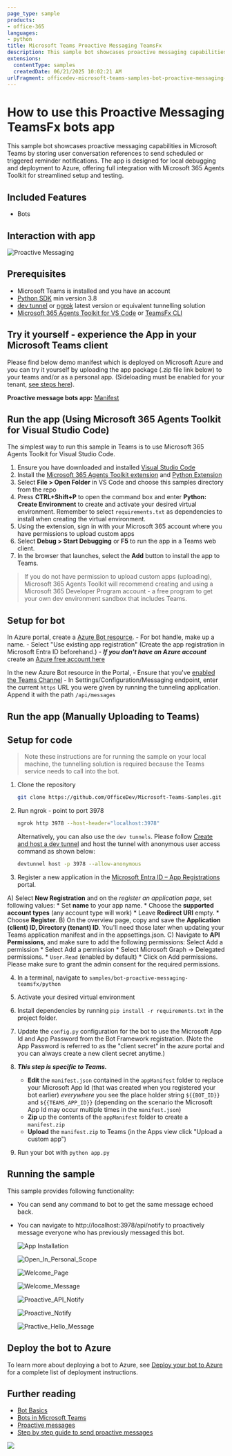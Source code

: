 ```yaml
---
page_type: sample
products:
- office-365
languages:
- python
title: Microsoft Teams Proactive Messaging TeamsFx
description: This sample bot showcases proactive messaging capabilities in Microsoft Teams by storing user conversation references to send scheduled or triggered reminder notifications.
extensions:
  contentType: samples
  createdDate: 06/21/2025 10:02:21 AM
urlFragment: officedev-microsoft-teams-samples-bot-proactive-messaging-teamsfx-python
---
```


# How to use this Proactive Messaging TeamsFx bots app

This sample bot showcases proactive messaging capabilities in Microsoft Teams by storing user conversation references to send scheduled or triggered reminder notifications. The app is designed for local debugging and deployment to Azure, offering full integration with Microsoft 365 Agents Toolkit for streamlined setup and testing.

## Included Features
* Bots

## Interaction with app

![Proactive Messaging](Images/Proactive_Messaging_TeamsFx.gif)

## Prerequisites

- Microsoft Teams is installed and you have an account
- [Python SDK](https://www.python.org/downloads/) min version 3.8
- [dev tunnel](https://learn.microsoft.com/en-us/azure/developer/dev-tunnels/get-started?tabs=windows) or [ngrok](https://ngrok.com/) latest version or equivalent tunnelling solution
- [Microsoft 365 Agents Toolkit for VS Code](https://marketplace.visualstudio.com/items?itemName=TeamsDevApp.ms-teams-vscode-extension) or [TeamsFx CLI](https://learn.microsoft.com/microsoftteams/platform/toolkit/teamsfx-cli?pivots=version-one)

## Try it yourself - experience the App in your Microsoft Teams client
Please find below demo manifest which is deployed on Microsoft Azure and you can try it yourself by uploading the app package (.zip file link below) to your teams and/or as a personal app. (Sideloading must be enabled for your tenant, [see steps here](https://docs.microsoft.com/microsoftteams/platform/concepts/build-and-test/prepare-your-o365-tenant#enable-custom-teams-apps-and-turn-on-custom-app-uploading)).

**Proactive message bots app:** [Manifest](/samples/bot-proactive-messaging-teamsfx/python/demo-manifest/bot-proactive-messaging-teamsfx.zip)

## Run the app (Using Microsoft 365 Agents Toolkit for Visual Studio Code)

The simplest way to run this sample in Teams is to use Microsoft 365 Agents Toolkit for Visual Studio Code.

1. Ensure you have downloaded and installed [Visual Studio Code](https://code.visualstudio.com/docs/setup/setup-overview)
1. Install the [Microsoft 365 Agents Toolkit extension](https://marketplace.visualstudio.com/items?itemName=TeamsDevApp.ms-teams-vscode-extension) and [Python Extension](https://marketplace.visualstudio.com/items?itemName=ms-python.python)
1. Select **File > Open Folder** in VS Code and choose this samples directory from the repo
1. Press **CTRL+Shift+P** to open the command box and enter **Python: Create Environment** to create and activate your desired virtual environment. Remember to select `requirements.txt` as dependencies to install when creating the virtual environment.
1. Using the extension, sign in with your Microsoft 365 account where you have permissions to upload custom apps
1. Select **Debug > Start Debugging** or **F5** to run the app in a Teams web client.
1. In the browser that launches, select the **Add** button to install the app to Teams.

> If you do not have permission to upload custom apps (uploading), Microsoft 365 Agents Toolkit will recommend creating and using a Microsoft 365 Developer Program account - a free program to get your own dev environment sandbox that includes Teams.

## Setup for bot

In Azure portal, create a [Azure Bot resource](https://docs.microsoft.com/azure/bot-service/bot-service-quickstart-registration).
    - For bot handle, make up a name.
    - Select "Use existing app registration" (Create the app registration in Microsoft Entra ID beforehand.)
    - __*If you don't have an Azure account*__ create an [Azure free account here](https://azure.microsoft.com/free/)
    
   In the new Azure Bot resource in the Portal, 
    - Ensure that you've [enabled the Teams Channel](https://learn.microsoft.com/azure/bot-service/channel-connect-teams?view=azure-bot-service-4.0)
    - In Settings/Configuration/Messaging endpoint, enter the current `https` URL you were given by running the tunneling application. Append it with the path `/api/messages`

## Run the app (Manually Uploading to Teams)
## Setup for code
> Note these instructions are for running the sample on your local machine, the tunnelling solution is required because
the Teams service needs to call into the bot.

1) Clone the repository

    ```bash
    git clone https://github.com/OfficeDev/Microsoft-Teams-Samples.git
    ```

2) Run ngrok - point to port 3978

   ```bash
   ngrok http 3978 --host-header="localhost:3978"
   ```  

   Alternatively, you can also use the `dev tunnels`. Please follow [Create and host a dev tunnel](https://learn.microsoft.com/en-us/azure/developer/dev-tunnels/get-started?tabs=windows) and host the tunnel with anonymous user access command as shown below:

   ```bash
   devtunnel host -p 3978 --allow-anonymous
   ```

3) Register a new application in the [Microsoft Entra ID – App Registrations](https://go.microsoft.com/fwlink/?linkid=2083908) portal.
  
  A) Select **New Registration** and on the *register an application page*, set following values:
      * Set **name** to your app name.
      * Choose the **supported account types** (any account type will work)
      * Leave **Redirect URI** empty.
      * Choose **Register**.
  B) On the overview page, copy and save the **Application (client) ID, Directory (tenant) ID**. You'll need those later when updating your Teams application manifest and in the appsettings.json.
  C) Navigate to **API Permissions**, and make sure to add the following permissions:
   Select Add a permission
      * Select Add a permission
      * Select Microsoft Graph -\> Delegated permissions.
      * `User.Read` (enabled by default)
      * Click on Add permissions. Please make sure to grant the admin consent for the required permissions.


4) In a terminal, navigate to `samples/bot-proactive-messaging-teamsfx/python`

5) Activate your desired virtual environment

6) Install dependencies by running ```pip install -r requirements.txt``` in the project folder.

7) Update the `config.py` configuration for the bot to use the Microsoft App Id and App Password from the Bot Framework registration. (Note the App Password is referred to as the "client secret" in the azure portal and you can always create a new client secret anytime.)

8) __*This step is specific to Teams.*__
    - **Edit** the `manifest.json` contained in the `appManifest` folder to replace your Microsoft App Id (that was created when you registered your bot earlier) *everywhere* you see the place holder string `${{BOT_ID}}` and `${{TEAMS_APP_ID}}` (depending on the scenario the Microsoft App Id may occur multiple times in the `manifest.json`)
    - **Zip** up the contents of the `appManifest` folder to create a `manifest.zip`
    - **Upload** the `manifest.zip` to Teams (in the Apps view click "Upload a custom app")

9) Run your bot with `python app.py`

## Running the sample

This sample provides following functionality:

- You can send any command to bot to get the same message echoed back.

- You can navigate to http://localhost:3978/api/notify to proactively message everyone who has previously messaged this bot.

  ![App Installation](Images/1.Install_App.png)

  ![Open_In_Personal_Scope](Images/2.Open_In_Personal_Scope.png)

  ![Welcome_Page](Images/3.Welcome_Page.png)

  ![Welcome_Message](Images/4.Welcome_Message.png)

  ![Proactive_API_Notify](Images/5.Proactive_API_Notify.png)

  ![Proactive_Notify](Images/6.Proactive_Notify_2.png)

  ![Practive_Hello_Message](Images/7.Practive_Hello_Message.png)

## Deploy the bot to Azure

To learn more about deploying a bot to Azure, see [Deploy your bot to Azure](https://aka.ms/azuredeployment) for a complete list of deployment instructions.

## Further reading

- [Bot Basics](https://docs.microsoft.com/azure/bot-service/bot-builder-basics?view=azure-bot-service-4.0)
- [Bots in Microsoft Teams](https://docs.microsoft.com/microsoftteams/platform/bots/what-are-bots)
- [Proactive messages](https://docs.microsoft.com/en-us/microsoftteams/platform/bots/how-to/conversations/send-proactive-messages?tabs=dotnet)
- [Step by step guide to send proactive messages](https://docs.microsoft.com/en-us/microsoftteams/platform/sbs-send-proactive)


<img src="https://pnptelemetry.azurewebsites.net/microsoft-teams-samples/samples/bot-proactive-messaging-teamsfx-Python" />